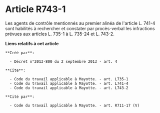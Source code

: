 # Article R743-1

Les agents de contrôle mentionnés au premier alinéa de l'article L. 741-4 sont habilités à rechercher et constater par
procès-verbal les infractions prévues aux articles L. 735-1 à L. 735-24 et L. 743-2.

**Liens relatifs à cet article**

	**Créé par**:

	  - Décret n°2013-800 du 2 septembre 2013 - art. 4

	**Cite**:

	  - Code du travail applicable à Mayotte. - art. L735-1
	  - Code du travail applicable à Mayotte. - art. L741-4
	  - Code du travail applicable à Mayotte. - art. L743-2

	**Cité par**:

	  - Code du travail applicable à Mayotte. - art. R711-17 (V)
